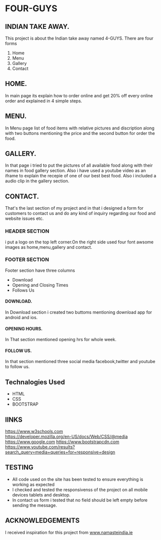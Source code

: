    
# FOUR-GUYS
## INDIAN TAKE AWAY.

This project is about the Indian take away named 4-GUYS.
There are four forms 
1. Home 
2. Menu 
3. Gallery 
4. Contact

## HOME.
In main page its explain how to order online and get 20% off every online order and explained in 4 simple steps.
## MENU.
In Menu page list of food items with relative pictures and discription along with two buttons mentioning the price 
 and the second button for order the food.
## GALLERY.
In that page i tried to put the pictures of all available food along with their names in food gallery section.
Also i have used a youtube video as an iframe to explain the recepie of one of our best best food.
Also i included a audio clip in the gallery section.
## CONTACT.
That's the last section of my project and in that i designed a form for customers to contact us and do any kind of inquiry 
regarding our food and website issues etc.
### HEADER SECTION
i put a logo on the top left corner.On the right side  used four font awsome images as home,menu,gallery and contact.
### FOOTER SECTION 
Footer section have three columns  
* Download  
* Opening and Closing Times  
* Follows Us  

#### DOWNLOAD.
In Download section i created two buttoms mentioning download app for android and ios.
#### OPENING HOURS.
In That section mentioned opening hrs for whole week.
#### FOLLOW US.
In that section mentioned three social media facebook,twitter and youtube to follow us.

## Technalogies Used
* HTML 
* CSS
* BOOTSTRAP

## lINKS
https://www.w3schools.com  
https://developer.mozilla.org/en-US/docs/Web/CSS/@media  
https://www.google.com
https://www.bootstrapcdn.com  
https://www.youtube.com/results?search_query=media+queries+for+responsive+design  

## TESTING
* All code used on the site has been tested to ensure everything is working as expected
* I checked and tested the responsivenss of the project on all mobile devices tablets and desktop.
* In contact us form i tested that no field should be left empty before sending the message.

## ACKNOWLEDGEMENTS
I received inspiration for this project from www.namasteindia.ie















